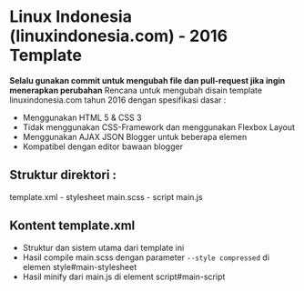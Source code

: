 <h1>Linux Indonesia (linuxindonesia.com) -  2016 Template</h1>
<b>Selalu gunakan commit untuk mengubah file dan pull-request jika ingin menerapkan perubahan</b>
Rencana untuk mengubah disain template linuxindonesia.com tahun 2016 dengan spesifikasi dasar :
<ul>
<li>Menggunakan HTML 5 & CSS 3</li>
<li>Tidak menggunakan CSS-Framework dan menggunakan Flexbox Layout</li>
<li>Menggunakan AJAX JSON Blogger untuk beberapa elemen</li>
<li>Kompatibel dengan editor bawaan blogger</li>
</ul>

<h2>Struktur direktori :</h2>
template.xml
  - stylesheet
    main.scss
  - script
    main.js

<h2>Kontent template.xml</h2>
<ul>
<li>Struktur dan sistem utama dari template ini</li>
<li>Hasil compile main.scss dengan parameter <code>--style compressed</code> di elemen style#main-stylesheet</li>
<li>Hasil minify dari main.js di element script#main-script</li>
</ul>
